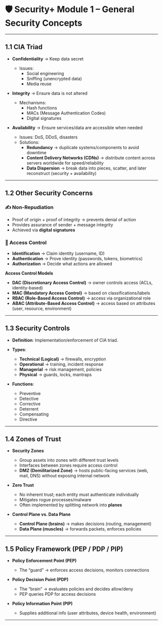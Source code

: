 # 🛡️ Security+ Module 1 – General Security Concepts

---

## 1.1 CIA Triad

- **Confidentiality** → Keep data secret  
  - Issues:  
    - Social engineering  
    - Sniffing (unencrypted data)  
    - Media reuse  

- **Integrity** → Ensure data is not altered  
  - Mechanisms:  
    - Hash functions  
    - MACs (Message Authentication Codes)  
    - Digital signatures  

- **Availability** → Ensure services/data are accessible when needed  
  - Issues: DoS, DDoS, disasters  
  - Solutions:  
    - **Redundancy** → duplicate systems/components to avoid downtime  
    - **Content Delivery Networks (CDNs)** → distribute content across servers worldwide for speed/reliability  
    - **Data Dispersion** → break data into pieces, scatter, and later reconstruct (security + availability)  

---

## 1.2 Other Security Concerns

### ✍️ Non-Repudiation
- Proof of origin + proof of integrity → prevents denial of action  
- Provides assurance of sender + message integrity  
- Achieved via **digital signatures**  

### 🔑 Access Control
- **Identification** → Claim identity (username, ID)  
- **Authentication** → Prove identity (passwords, tokens, biometrics)  
- **Authorization** → Decide what actions are allowed  

**Access Control Models**  
- **DAC (Discretionary Access Control)** → owner controls access (ACLs, identity-based)  
- **MAC (Mandatory Access Control)** → based on classifications/labels  
- **RBAC (Role-Based Access Control)** → access via organizational role  
- **ABAC (Attribute-Based Access Control)** → access based on attributes (user, resource, environment)  

---

## 1.3 Security Controls

- **Definition**: Implementation/enforcement of CIA triad.  
- **Types**:  
  - **Technical (Logical)** → firewalls, encryption  
  - **Operational** → training, incident response  
  - **Managerial** → risk management, policies  
  - **Physical** → guards, locks, mantraps  

- **Functions**:  
  - Preventive  
  - Detective  
  - Corrective  
  - Deterrent  
  - Compensating  
  - Directive  

---

## 1.4 Zones of Trust

- **Security Zones**  
  - Group assets into zones with different trust levels  
  - Interfaces between zones require access control  
  - **DMZ (Demilitarized Zone)** → hosts public-facing services (web, mail, DNS) without exposing internal network  

- **Zero Trust**  
  - No inherent trust; each entity must authenticate individually  
  - Mitigates rogue processes/malware  
  - Often implemented by splitting network into **planes**  

- **Control Plane vs. Data Plane**  
  - **Control Plane (brains)** → makes decisions (routing, management)  
  - **Data Plane (muscles)** → forwards packets, enforces policies  

---

## 1.5 Policy Framework (PEP / PDP / PIP)

- **Policy Enforcement Point (PEP)**  
  - The “guard” → enforces access decisions, monitors connections  

- **Policy Decision Point (PDP)**  
  - The “brain” → evaluates policies and decides allow/deny  
  - PEP queries PDP for access decisions  

- **Policy Information Point (PIP)**  
  - Supplies additional info (user attributes, device health, environment)  

---
